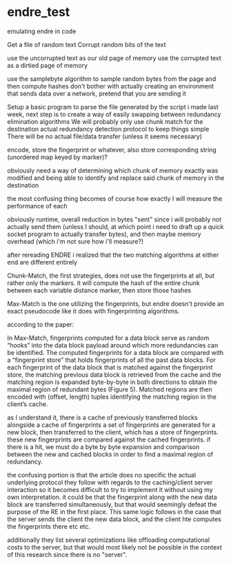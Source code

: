 # endre_test

emulating endre in code


Get a file of random text
Corrupt random bits of the text

use the uncorrupted text as our old page of memory
use the corrupted text as a dirtied page of memory

use the samplebyte algorithm to sample random bytes from the page and then compute hashes
don't bother with actually creating an environment that sends data over a network, pretend that you are sending it




Setup a basic program to parse the file generated by the script i made last week, 
next step is to create a way of easily swapping between redundancy elimination algorithms
We will probably only use chunk match for the destination actual redundancy detection protocol to keep things simple
There will be no actual file/data transfer (unless it seems necessary)

encode, store the fingerprint or whatever, also store corresponding string (unordered map keyed by marker)?

obviously need a way of determining which chunk of memory exactly was modified and being able to identify and replace said chunk of memory in the destination


the most confusing thing becomes of course how exactly I will measure the performance of each

obviously runtime, overall reduction in bytes "sent" since i will probably not actually send them (unless I should, at which point i need to draft up a quick socket program to actually transfer bytes),
and then maybe memory overhead (which i'm not sure how i'll measure?)

after rereading ENDRE i realized that the two matching algorithms at either end are different entirely


Chunk-Match, the first strategies, does not use the fingerprints at all, but rather only the markers.
it will compute the hash of the entire chunk between each variable distance marker, then store those hashes


Max-Match is the one utilizing the fingerprints, but endre doesn't provide an exact pseudocode like it does with fingerprinting algorithms.

according to the paper:

In Max-Match, fingerprints computed for a data block serve as random “hooks” into the
data block payload around which more redundancies can
be identified.
The computed fingerprints for a data block are compared with a “fingerprint store” that holds fingerprints
of all the past data blocks. For each fingerprint of the
data block that is matched against the fingerprint store,
the matching previous data block is retrieved from the
cache and the matching region is expanded byte-by-byte
in both directions to obtain the maximal region of redundant bytes (Figure 5). Matched regions are then encoded
with (offset, length) tuples identifying the matching region in the client’s cache.


as I understand it, there is a cache of previously transferred blocks alongside a cache of fingerprints
a set of fingerprints are generated for a new block, then transferred to the client, which has a store of fingerprints.
these new fingerprints are compared against the cached fingerprints. if there is a hit, we must do a byte by byte expansion and comparison between the new and cached blocks in order to find a maximal region of redundancy. 

the confusing portion is that the article does no specific the actual underlying protocol they follow with regards to the caching/client server interaction so it becomes difficult to try to implement it without using my own interpretation. it could be that the fingerprint along with the new data block are transferred simultaneously, but that would seemingly defeat the purpose of the RE in the first place.
This same logic follows in the case that the server sends the client the new data block, and the client hte computes the fingerprints there etc etc.

additionally they list several optimizations like offloading computational costs to the server, but that would most likely not be possible in the context of this research since there is no "server".
